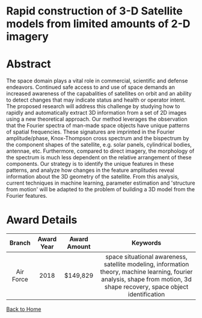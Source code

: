 
Rapid construction of 3-D Satellite models from limited amounts of 2-D imagery
==============================================================================

# Abstract


The space domain plays a vital role in commercial, scientific and defense endeavors. Continued safe access to and use of space demands an increased awareness of the capabalities of satellites on orbit and an ability to detect changes that may indicate status and health or operator intent. The proposed research will address this challenge by studying how to rapidly and automatically extract 3D information from a set of 2D images using a new theoretical approach. Our method leverages the observation that the Fourier spectra of man-made space objects have unique patterns of spatial frequencies. These signatures are imprinted in the Fourier amplitude/phase, Knox-Thompson cross spectrum and the bispectrum by the component shapes of the satellite, e.g. solar panels, cylindrical bodies, antennae, etc. Furthermore, compared to direct imagery, the morphology of the spectrum is much less dependent on the relative arrangement of these components. Our strategy is to identify the unique features in these patterns, and analyze how changes in the feature amplitudes reveal information about the 3D geometry of the satellite. From this analysis, current techniques in machine learning, parameter estimation and 'structure from motion' will be adapted to the problem of building a 3D model from the Fourier features.  

# Award Details

|Branch|Award Year|Award Amount|Keywords|
| :---: | :---: | :---: | :---: |
|Air Force|2018|$149,829|space situational awareness, satellite modeling, information theory, machine learning, fourier analysis, shape from motion, 3d shape recovery, space object identification|
  
  


[Back to Home](https://github.com/chrischow/dod_sbir_awards#1420)